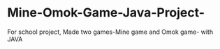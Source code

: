 # Mine-Omok-Game-Java-Project-
For school project, Made two games-Mine game and Omok game- with JAVA
